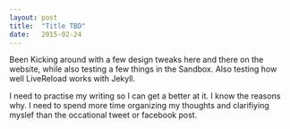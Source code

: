 ```yaml
---
layout: post
title:  "Title TBD"
date:   2015-02-24
---
```


Been Kicking around with a few design tweaks here and there on the website, while also testing a few things in the Sandbox. Also testing how well LiveReload works with Jekyll.

I need to practise my writing so I can get a better at it. I know the reasons why. I need to spend more time organizing my thoughts and clarifiying myslef than the occational tweet or facebook post. 


